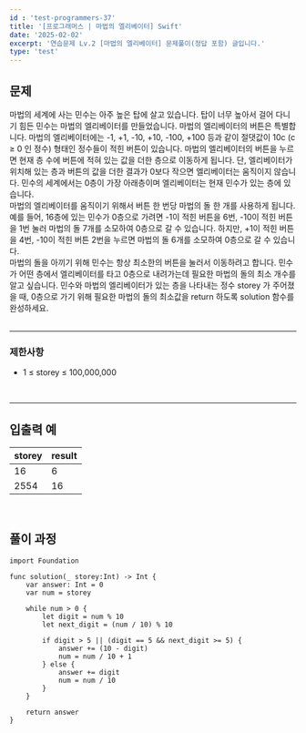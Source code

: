 ```yaml
---
id : 'test-programmers-37'
title: '[프로그래머스 | 마법의 엘리베이터] Swift'
date: '2025-02-02'
excerpt: '연습문제 Lv.2 [마법의 엘리베이터] 문제풀이(정답 포함) 글입니다.'
type: 'test'
---
```


## 문제

마법의 세계에 사는 민수는 아주 높은 탑에 살고 있습니다. 탑이 너무 높아서 걸어 다니기 힘든 민수는 마법의 엘리베이터를 만들었습니다. 마법의 엘리베이터의 버튼은 특별합니다. 마법의 엘리베이터에는 -1, +1, -10, +10, -100, +100 등과 같이 절댓값이 10c (c ≥ 0 인 정수) 형태인 정수들이 적힌 버튼이 있습니다. 마법의 엘리베이터의 버튼을 누르면 현재 층 수에 버튼에 적혀 있는 값을 더한 층으로 이동하게 됩니다. 단, 엘리베이터가 위치해 있는 층과 버튼의 값을 더한 결과가 0보다 작으면 엘리베이터는 움직이지 않습니다. 민수의 세계에서는 0층이 가장 아래층이며 엘리베이터는 현재 민수가 있는 층에 있습니다.<br>
마법의 엘리베이터를 움직이기 위해서 버튼 한 번당 마법의 돌 한 개를 사용하게 됩니다.예를 들어, 16층에 있는 민수가 0층으로 가려면 -1이 적힌 버튼을 6번, -10이 적힌 버튼을 1번 눌러 마법의 돌 7개를 소모하여 0층으로 갈 수 있습니다. 하지만, +1이 적힌 버튼을 4번, -10이 적힌 버튼 2번을 누르면 마법의 돌 6개를 소모하여 0층으로 갈 수 있습니다.<br>
마법의 돌을 아끼기 위해 민수는 항상 최소한의 버튼을 눌러서 이동하려고 합니다. 민수가 어떤 층에서 엘리베이터를 타고 0층으로 내려가는데 필요한 마법의 돌의 최소 개수를 알고 싶습니다. 민수와 마법의 엘리베이터가 있는 층을 나타내는 정수 storey 가 주어졌을 때, 0층으로 가기 위해 필요한 마법의 돌의 최소값을 return 하도록 solution 함수를 완성하세요.<br>
<br>

***

### 제한사항

* 1 ≤ storey ≤ 100,000,000
<br>

***

## 입출력 예

|storey|result|
|:-|:-|
|16|6|
|2554|16|

<br>

## 풀이 과정

~~~
import Foundation

func solution(_ storey:Int) -> Int {
    var answer: Int = 0
    var num = storey
    
    while num > 0 {
        let digit = num % 10
        let next_digit = (num / 10) % 10
        
        if digit > 5 || (digit == 5 && next_digit >= 5) {
            answer += (10 - digit)
            num = num / 10 + 1
        } else {
            answer += digit
            num = num / 10
        }
    }
    
    return answer
}
~~~